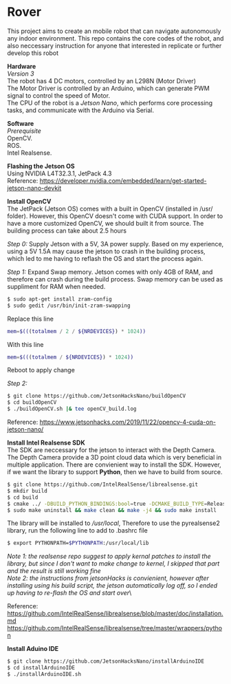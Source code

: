 # Rover
This project aims to create an mobile robot that can navigate autonomously any indoor environment.
This repo contains the core codes of the robot, and also neccessary instruction for anyone that interested in replicate or further develop this robot

**Hardware**\
*Version 3*\
The robot has 4 DC motors, controlled by an L298N (Motor Driver)\
The Motor Driver is controlled by an Arduino, which can generate PWM signal to control the speed of Motor.\
The CPU of the robot is a *Jetson Nano*, which performs core processing tasks, and communicate with the Arduino via Serial.

**Software**\
*Prerequisite*\
OpenCV.\
ROS.\
Intel Realsense.

**Flashing the Jetson OS**\
Using NVIDIA L4T32.3.1, JetPack 4.3\
Reference: https://developer.nvidia.com/embedded/learn/get-started-jetson-nano-devkit

**Install OpenCV**\
The JetPack (Jetson OS) comes with a built in OpenCV (installed in /usr/ folder). However, this OpenCV doesn't come with CUDA support. In order to have a more customized OpenCV, we should built it from source. The building process can take about 2.5 hours

*Step 0:*
Supply Jetson with a 5V, 3A power supply. Based on my experience, using a 5V 1.5A may cause the jetson to crash in the building process, which led to me having to reflash the OS and start the process again.

*Step 1:*
Expand Swap memory. Jetson comes with only 4GB of RAM, and therefore can crash during the build process. Swap memory can be used as suppliment for RAM when needed.
```bash
$ sudo apt-get install zram-config
$ sudo gedit /usr/bin/init-zram-swapping
```
Replace this line
```bash
mem=$(((totalmem / 2 / ${NRDEVICES}) * 1024))
```
With this line
```bash
mem=$(((totalmem / ${NRDEVICES}) * 1024))
```
Reboot to apply change

*Step 2:*
```bash
$ git clone https://github.com/JetsonHacksNano/buildOpenCV
$ cd buildOpenCV
$ ./buildOpenCV.sh |& tee openCV_build.log
```
Reference: https://www.jetsonhacks.com/2019/11/22/opencv-4-cuda-on-jetson-nano/

**Install Intel Realsense SDK**\
The SDK are neccessary for the jetson to interact with the Depth Camera. The Depth Camera provide a 3D point cloud data which is very beneficial in multiple application. There are convienient way to install the SDK. However, if we want the library to support **Python**, then we have to build from source.

```bash
$ git clone https://github.com/IntelRealSense/librealsense.git
$ mkdir build
$ cd build
$ cmake ../ -DBUILD_PYTHON_BINDINGS:bool=true -DCMAKE_BUILD_TYPE=Release
$ sudo make uninstall && make clean && make -j4 && sudo make install
```
The library will be installed to */usr/local*, Therefore to use the pyrealsense2 library, run the following line to add to .bashrc file
```bash
$ export PYTHONPATH=$PYTHONPATH:/usr/local/lib
```
*Note 1: the realsense repo suggest to apply kernal patches to install the library, but since I don't want to make change to kernel, I skipped that part and the result is still working fine*\
*Note 2: the instructions from jetsonHacks is convienient, however after installing using his build script, the jetson automatically log off, so I ended up having to re-flash the OS and start over*\

Reference: 
https://github.com/IntelRealSense/librealsense/blob/master/doc/installation.md
https://github.com/IntelRealSense/librealsense/tree/master/wrappers/python

**Install Aduino IDE**
```bash
$ git clone https://github.com/JetsonHacksNano/installArduinoIDE
$ cd installArduinoIDE
$ ./installArduinoIDE.sh
```



